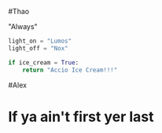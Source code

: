 #Thao

"Always"


```python
light_on = "Lumos"
light_off = "Nox"
```

```python
if ice_cream = True:
    return "Accio Ice Cream!!!"
```

#Alex
# If ya ain't first yer last